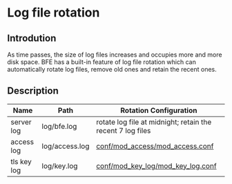 # Log file rotation

## Introdution

As time passes, the size of log files increases and occupies more and more disk space.
BFE has a built-in feature of log file rotation which can automatically rotate log files, 
remove old ones and retain the recent ones.

## Description

| Name        | Path           | Rotation Configuration            |
| ----------- | -------------- | --------------------------------- |
| server log  | log/bfe.log    | rotate log file at midnight; retain the recent 7 log files |
| access log  | log/access.log | [conf/mod_access/mod_access.conf](../modules/mod_access/mod_access.md) |
| tls key log | log/key.log    | [conf/mod_key_log/mod_key_log.conf](../modules/mod_key_log/mod_key_log.md) |
